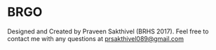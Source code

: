 # BRGO
Designed and Created by Praveen Sakthivel (BRHS 2017). Feel free to contact me with any questions at prsakthivel089@gmail.com
